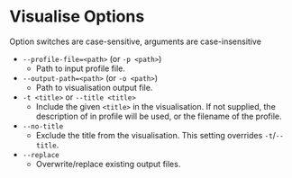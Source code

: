 # Visualise Options
Option switches are case-sensitive, arguments are case-insensitive

* `--profile-file=<path>` (or `-p <path>`)
   * Path to input profile file.
* `--output-path=<path>` (or `-o <path>`)
   * Path to visualisation output file.
* `-t <title>` or `--title <title>`
   * Include the given `<title>` in the visualisation. If not supplied, the description of in profile will be used, or the filename of the profile.
* `--no-title`
   * Exclude the title from the visualisation. This setting overrides `-t`/`--title`.
 * `--replace`
    * Overwrite/replace existing output files.
